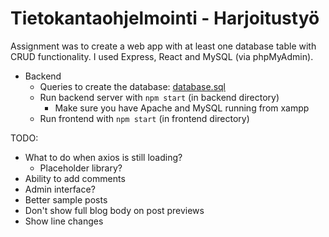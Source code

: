 # Tietokantaohjelmointi - Harjoitustyö

Assignment was to create a web app with at least one database table with CRUD functionality. I used Express, React and MySQL (via phpMyAdmin).

- Backend
  - Queries to create the database: [database.sql](backend/database.sql)
  - Run backend server with `npm start` (in backend directory)
    - Make sure you have Apache and MySQL running from xampp
  - Run frontend with `npm start` (in frontend directory)

TODO:

- What to do when axios is still loading?
  - Placeholder library?
- Ability to add comments
- Admin interface?
- Better sample posts
- Don't show full blog body on post previews
- Show line changes
